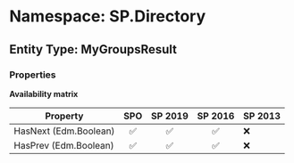 # Namespace: SP.Directory

## Entity Type: MyGroupsResult

### Properties

**Availability matrix**

Property | SPO | SP 2019 | SP 2016 | SP 2013
----------|:---:|:-------:|:-------:|:-------
HasNext (Edm.Boolean) | ✅ | ✅ | ✅ | ❌
HasPrev (Edm.Boolean) | ✅ | ✅ | ✅ | ❌